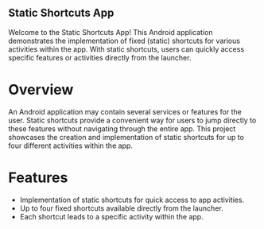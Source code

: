 ## Static Shortcuts App

Welcome to the Static Shortcuts App! This Android application demonstrates the implementation of
fixed (static) shortcuts for various activities within the app. With static shortcuts, users can
quickly access specific features or activities directly from the launcher.

# Overview

An Android application may contain several services or features for the user. Static shortcuts
provide a convenient way for users to jump directly to these features without navigating through the
entire app. This project showcases the creation and implementation of static shortcuts for up to
four different activities within the app.

# Features

- Implementation of static shortcuts for quick access to app activities.
- Up to four fixed shortcuts available directly from the launcher.
- Each shortcut leads to a specific activity within the app.
